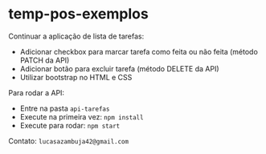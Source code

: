 # temp-pos-exemplos

Continuar a aplicação de lista de tarefas:
- Adicionar checkbox para marcar tarefa como feita ou não feita (método PATCH da API)
- Adicionar botão para excluir tarefa (método DELETE da API)
- Utilizar bootstrap no HTML e CSS

Para rodar a API:
- Entre na pasta `api-tarefas`
- Execute na primeira vez: `npm install`
- Execute para rodar: `npm start`

Contato: `lucasazambuja42@gmail.com`
